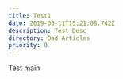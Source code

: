 ```yaml
---
title: Test1
date: 2019-06-11T15:21:08.742Z
description: Test Desc
directory: Bad Articles
priority: 0
---
```

Test main
